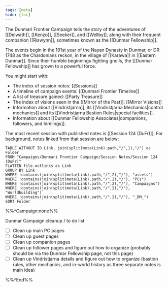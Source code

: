 ```yaml
---
tags: [meta]
hide: [toc]
---
```


The Dunmari Frontier Campaign tells the story of the adventures of [[Delwath]], [[Kenzo]], [[Seeker]], and [[Wellby]], along with their frequent companion [[Riswynn]], sometimes known as the [[Dunmar Fellowship]]. 

The events begin in the 191st year of the Nayan Dynasty in Dunmar, or DR 1748 as the Chardonians reckon, in the village of [[Karawa]] in [[Eastern Dunmar]]. Since their humble beginnings fighting gnolls, the [[Dunmar Fellowship]] has grown to a powerful force. 

You might start with:
- The index of session notes: [[Sessions]]
- A timeline of campaign events: [[Dunmari Frontier Timeline]]
- A list of treasure gained: [[Party Treasure]]
- The index of visions seen in the [[Mirror of the Past]]: [[Mirror Visions]]
- Information about [[Vindristjarna]], its [[Vindristjarna Mechanics|control mechanics]] and its [[Vindristjarna Bastion Rules|special facilities]].
- Information about [[Dunmar Fellowship Associates|companions, followers, and hirelings]]. 

The most recent session with published notes is [[Session 124 (DuFr)]]. For background, notes linked from that session are below:

```dataview
TABLE WITHOUT ID Link, join(split(meta(Link).path,"/",1),"/") as Folder
FROM "Campaigns/Dunmari Frontier Campaign/Session Notes/Session 124 (DuFr)"
FLATTEN file.outlinks as Link
GROUP BY Link
WHERE !contains(join(split(meta(Link).path,"/",2),"/"), "assets")
WHERE !contains(join(split(meta(Link).path,"/",2),"/"), "PCs")
WHERE !contains(join(split(meta(Link).path,"/",2),"/"), "Campaigns")
WHERE !contains(join(split(meta(Link).path,"/",2),"/"), "Worldbuilding")
WHERE !contains(join(split(meta(Link).path,"/",2),"/"), "_DM_")
SORT Folder
```

%%^Campaign:none%%

Dunmar Campaign cleanup / to do list

- [ ] Clean up main PC pages
- [ ] Clean up guest pages
- [ ] Clean up companion pages
- [ ] Clean up follower pages and figure out how to organize (probably should be via the Dunmar Fellowship page, not this page)
- [ ] Clean up Vindristjarna details and figure out how to organize (bastion rules, other mechanics, and in-world history as three separate notes is main idea)

%%^End%%